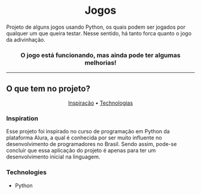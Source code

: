 <h1 align="center">
    Jogos
</h1>

Projeto de alguns jogos usando Python, os quais podem ser jogados por qualquer um que queira testar. Nesse sentido, há tanto forca quanto o jogo da adivinhação.


<h3 align="center">
   O jogo está funcionando, mas ainda pode ter algumas melhorias!
</h3>

---

## O que tem no projeto?

<p align="center">
    <a href="#Inspiração">Inspiração</a> •
    <a href="#Technologias">Technologias</a>

</p>

### Inspiration

Esse projeto foi inspirado no curso de programação em Python da plataforma Alura, a qual é conhecida por ser muito influente no desenvolvimento de programadores no Brasil. Sendo assim, pode-se concluir que essa aplicação do projeto é apenas para ter um desenvolvimento inicial na linguagem.

### Technologies

- Python
